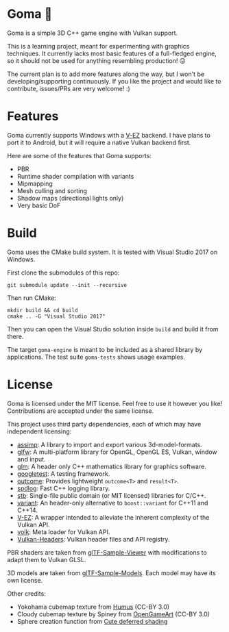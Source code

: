 # Goma :ocean:

Goma is a simple 3D C++ game engine with Vulkan support.

This is a learning project, meant for experimenting with graphics techniques. It currently lacks most basic features of a full-fledged engine, so it should not be used for anything resembling production! :stuck_out_tongue:

The current plan is to add more features along the way, but I won't be developing/supporting continuously. If you like the project and would like to contribute, issues/PRs are very welcome! :)

# Features

Goma currently supports Windows with a [V-EZ](https://github.com/GPUOpen-LibrariesAndSDKs/V-EZ) backend. I have plans to port it to Android, but it will require a native Vulkan backend first.

Here are some of the features that Goma supports:

 * PBR
 * Runtime shader compilation with variants
 * Mipmapping
 * Mesh culling and sorting
 * Shadow maps (directional lights only)
 * Very basic DoF

# Build

Goma uses the CMake build system. It is tested with Visual Studio 2017 on Windows.

First clone the submodules of this repo:

```
git submodule update --init --recursive
```

Then run CMake:

```
mkdir build && cd build
cmake .. -G "Visual Studio 2017"
```

Then you can open the Visual Studio solution inside `build` and build it from there.

The target `goma-engine` is meant to be included as a shared library by applications. The test suite `goma-tests` shows usage examples.

# License

Goma is licensed under the MIT license. Feel free to use it however you like! Contributions are accepted under the same license.

This project uses third party dependencies, each of which may have independent licensing:

* [assimp](https://github.com/assimp/assimp): A library to import and export various 3d-model-formats.
* [glfw](https://github.com/glfw/glfw): A multi-platform library for OpenGL, OpenGL ES, Vulkan, window and input.
 * [glm](https://github.com/g-truc/glm): A header only C++ mathematics library for graphics software.
 * [googletest](https://github.com/google/googletest): A testing framework.
 * [outcome](https://github.com/ned14/outcome): Provides lightweight `outcome<T>` and `result<T>`.
 * [spdlog](https://github.com/gabime/spdlog): Fast C++ logging library.
 * [stb](https://github.com/nothings/stb): Single-file public domain (or MIT licensed) libraries for C/C++.
 * [variant](https://github.com/mapbox/variant): An header-only alternative to `boost::variant` for C++11 and C++14.
 * [V-EZ](https://github.com/GPUOpen-LibrariesAndSDKs/V-EZ): A wrapper intended to alleviate the inherent complexity of the Vulkan API.
 * [volk](https://github.com/zeux/volk): Meta loader for Vulkan API.
 * [Vulkan-Headers](https://github.com/KhronosGroup/Vulkan-Headers): Vulkan header files and API registry.

PBR shaders are taken from [glTF-Sample-Viewer](https://github.com/KhronosGroup/glTF-Sample-Viewer) with modifications to adapt them to Vulkan GLSL.

3D models are taken from [glTF-Sample-Models](https://github.com/KhronosGroup/glTF-Sample-Models). Each model may have its own license.

Other credits:

 * Yokohama cubemap texture from [Humus](http://www.humus.name/index.php?page=Textures) (CC-BY 3.0)
 * Cloudy cubemap texture by Spiney from [OpenGameArt](https://opengameart.org/content/cloudy-skyboxes) (CC-BY 3.0)
 * Sphere creation function from [Cute deferred shading](https://github.com/Erkaman/cute-deferred-shading)
